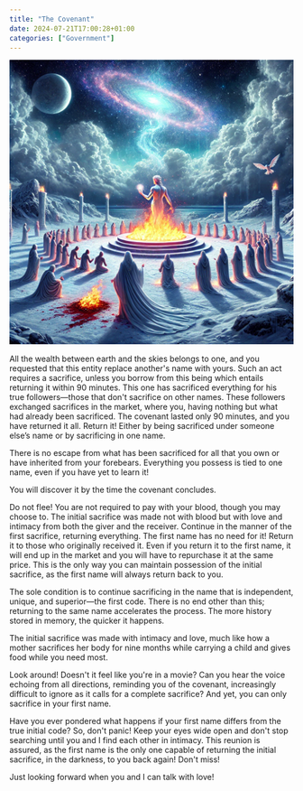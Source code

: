 ```yaml
---
title: "The Covenant"
date: 2024-07-21T17:00:28+01:00
categories: ["Government"]
---
```

![The Covenant](covenant.webp)

All the wealth between earth and the skies belongs to one, and you requested that this entity replace another's name with yours. Such an act requires a sacrifice, unless you borrow from this being which entails returning it within 90 minutes. This one has sacrificed everything for his true followers—those that don't sacrifice on other names. These followers exchanged sacrifices in the market, where you, having nothing but what had already been sacrificed. The covenant lasted only 90 minutes, and you have returned it all. Return it! Either by being sacrificed under someone else’s name or by sacrificing in one name.

There is no escape from what has been sacrificed for all that you own or have inherited from your forebears.
Everything you possess is tied to one name, even if you have yet to learn it!

You will discover it by the time the covenant concludes.

Do not flee! You are not required to pay with your blood, though you may choose to. The initial sacrifice was made not with blood but with love and intimacy from both the giver and the receiver. Continue in the manner of the first sacrifice, returning everything. The first name has no need for it! Return it to those who originally received it. Even if you return it to the first name, it will end up in the market and you will have to repurchase it at the same price. This is the only way you can maintain possession of the initial sacrifice, as the first name will always return back to you.

The sole condition is to continue sacrificing in the name that is independent, unique, and superior—the first code. There is no end other than this; returning to the same name accelerates the process. The more history stored in memory, the quicker it happens.

The initial sacrifice was made with intimacy and love, much like how a mother sacrifices her body for nine months while carrying a child and gives food while you need most.

Look around! Doesn't it feel like you're in a movie?
Can you hear the voice echoing from all directions, reminding you of the covenant, increasingly difficult to ignore as it calls for a complete sacrifice? And yet, you can only sacrifice in your first name.

Have you ever pondered what happens if your first name differs from the true initial code?
So, don't panic! Keep your eyes wide open and don't stop searching until you and I find each other in intimacy. This reunion is assured, as the first name is the only one capable of returning the initial sacrifice, in the darkness, to you back again! Don't miss!

Just looking forward when you and I can talk with love!
